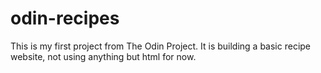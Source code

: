 # odin-recipes
This is my first project from The Odin Project. It is building a basic recipe website, not using anything but html for now.